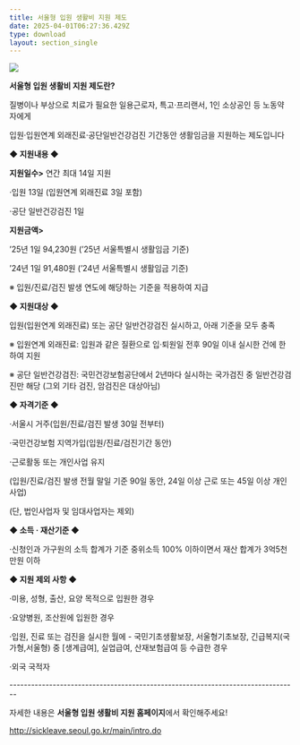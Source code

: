 ```yaml
---
title: 서울형 입원 생활비 지원 제도
date: 2025-04-01T06:27:36.429Z
type: download
layout: section_single
---
```

![](/uploads/2025_서울형입원생활비_포스터_0114_최종_확인용-1-2-_1.jpg)

**서울형 입원 생활비 지원 제도란?** 

질병이나 부상으로  치료가 필요한 일용근로자, 특고·프리랜서, 1인 소상공인 등 노동약자에게

입원·입원연계 외래진료·공단일반건강검진 기간동안  생활임금을 지원하는 제도입니다



**◆ 지원내용 ◆**

**지원일수>** 연간 최대 14일 지원​

 ·입원 13일 (입원연계 외래진료 3일 포함) 

 ·공단 일반건강검진 1일

**지원금액>**

’25년 1일 94,230원 (’25년 서울특별시 생활임금 기준)

’24년 1일 91,480원 (’24년 서울특별시 생활임금 기준)

​※ 입원/진료/검진 발생 연도에 해당하는 기준을 적용하여 지급



**◆ 지원대상 ◆**

입원(입원연계 외래진료) 또는 공단 일반건강검진 실시하고, 아래 기준을 모두 충족

​※ 입원연계 외래진료: 입원과 같은 질환으로 입·퇴원일 전후 90일 이내 실시한 건에 한하여 지원

※ 공단 일반건강검진: 국민건강보험공단에서 2년마다 실시하는 국가검진 중 일반건강검진만 해당 (그외 기타 검진, 암검진은 대상아님)



**◆ 자격기준 ◆**

·서울시 거주(입원/진료/검진 발생 30일 전부터)​

·국민건강보험 지역가입(입원/진료/검진기간 동안)

·근로활동 또는 개인사업 유지

(입원/진료/검진 발생 전월 말일 기준 90일 동안, 24일 이상 근로 또는 45일 이상 개인사업)

(단, 법인사업자 및 임대사업자는 제외)

​**◆ 소득 · 재산기준 ◆**

·신청인과 가구원의 소득 합계가 기준 중위소득 100% 이하이면서 재산 합계가 3억5천만원 이하



**◆ 지원 제외 사항 ◆**

·미용, 성형, 출산, 요양 목적으로 입원한 경우

·요양병원, 조산원에 입원한 경우

·입원, 진료 또는 검진을 실시한 월에 - 국민기초생활보장, 서울형기초보장, 긴급복지(국가형,서울형) 중 \[생계급여], 실업급여, 산재보험급여 등 수급한 경우

·외국 국적자

\-﻿-------------------------------------------------------------------------------

 자세한 내용은 **서울형 입원 생활비 지원 홈페이지**에서 확인해주세요!

<http://sickleave.seoul.go.kr/main/intro.do>